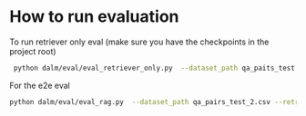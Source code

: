 # How to run evaluation

To run retriever only eval 
(make sure you have the checkpoints in the project root)

```bash
 python dalm/eval/eval_retriever_only.py  --dataset_path qa_paits_test.csv --retriever_model_name_or_path "BAAI/bge-large-en" --passage_column_name Abstract --query_column_name Question --retriever_peft_model_path retriever_only_checkpoints
```

For the e2e eval

```bash
python dalm/eval/eval_rag.py  --dataset_path qa_pairs_test_2.csv --retriever_model_name_or_path "BAAI/bge-large-en" --generator_model_name_or_path "meta-llama/Llama-2-7b-hf" --passage_column_name Abstract --query_column_name Question --answer_column_name Answer --evaluate_generator --query_batch_size 5 --retriever_peft_model_path retriever_only_checkpoints --generator_peft_model_path generator_only_checkpoints
```
